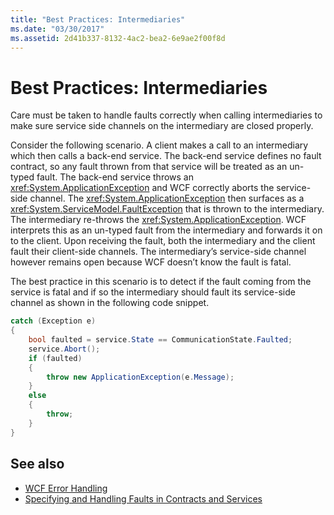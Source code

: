 ```yaml
---
title: "Best Practices: Intermediaries"
ms.date: "03/30/2017"
ms.assetid: 2d41b337-8132-4ac2-bea2-6e9ae2f00f8d
---
```

# Best Practices: Intermediaries
Care must be taken to handle faults correctly when calling intermediaries to make sure service side channels on the intermediary are closed properly.  
  
 Consider the following scenario. A client makes a call to an intermediary which then calls a back-end service.  The back-end service defines no fault contract, so any fault thrown from that service will be treated as an un-typed fault.  The back-end service throws an <xref:System.ApplicationException> and WCF correctly aborts the service-side channel. The <xref:System.ApplicationException> then surfaces as a <xref:System.ServiceModel.FaultException> that is thrown to the intermediary. The intermediary re-throws the <xref:System.ApplicationException>. WCF interprets this as an un-typed fault from the intermediary and forwards it on to the client. Upon receiving the fault, both the intermediary and the client fault their client-side channels. The intermediary’s service-side channel however remains open because WCF doesn’t know the fault is fatal.  
  
 The best practice in this scenario is to detect if the fault coming from the service is fatal and if so the intermediary should fault its service-side channel as shown in the following code snippet.  
  
```csharp  
catch (Exception e)  
{  
    bool faulted = service.State == CommunicationState.Faulted;  
    service.Abort();  
    if (faulted)  
    {  
        throw new ApplicationException(e.Message);  
    }  
    else  
    {  
        throw;  
    }  
}  
```  
  
## See also

- [WCF Error Handling](../../../docs/framework/wcf/wcf-error-handling.md)
- [Specifying and Handling Faults in Contracts and Services](../../../docs/framework/wcf/specifying-and-handling-faults-in-contracts-and-services.md)
